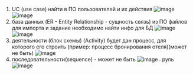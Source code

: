 1. UC (use case) найти в ПО пользователей и их действия
   ![image](https://github.com/OlgaChubova205/DemoEkzamen/assets/112687883/de0c14eb-6afa-4bf5-88f2-39e1fac7fcf2)
   ![image](https://github.com/OlgaChubova205/DemoEkzamen/assets/112687883/06946546-82dc-47f4-985f-189927b6b860)
2. база данных (ER - Entity Relationship - сущность связь) из ПО файлов для импорта и задание необходимо найти инфо для БД
   ![image](https://github.com/OlgaChubova205/DemoEkzamen/assets/112687883/b547d5c6-0d36-4289-b632-16d8cd2253f0)
   ![image](https://github.com/OlgaChubova205/DemoEkzamen/assets/112687883/878662e8-8024-4506-b47b-2bf176480340)
3. деятельности (блок схемы) (Activity) будет дан процесс, для которого его строить (пример: процесс бронирования отеля)(может не быть)
   ![image](https://github.com/OlgaChubova205/DemoEkzamen/assets/112687883/b981e0c6-e55b-45c0-a637-394ef686cf29)
4. последовательности(sequence) - может не быть
   ![image](https://github.com/OlgaChubova205/DemoEkzamen/assets/112687883/53c42bef-fd62-4286-8c2b-a77e5430a535)
   .
руль
![image](https://github.com/OlgaChubova205/DemoEkzamen/assets/112687883/2f3429ec-25e7-420a-9567-37e14b10a936)



   

   

